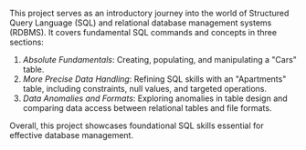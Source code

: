 This project serves as an introductory journey into the world of Structured Query Language (SQL) and relational database management systems (RDBMS). It covers 
fundamental SQL commands and concepts in three sections:

1. *Absolute Fundamentals*: Creating, populating, and manipulating a "Cars" table.
2. *More Precise Data Handling*: Refining SQL skills with an "Apartments" table, including constraints, null values, and targeted operations.
3. *Data Anomalies and Formats*: Exploring anomalies in table design and comparing data access between relational tables and file formats.
   
Overall, this project showcases foundational SQL skills essential for effective database management.
